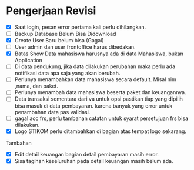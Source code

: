 # Pengerjaan Revisi

- [x] Saat login, pesan error pertama kali perlu dihilangkan.
- [ ] Backup Database Belum Bisa Didownload
- [x] Create User Baru belum bisa (Gagal)
- [ ] User admin dan user frontoffice harus dibedakan.
- [x] Batas Show Data mahasiswa harusnya ada di data Mahasiswa, bukan Application
- [ ] Di data pendukung, jika data dilakukan perubahan maka perlu ada notifikasi data apa saja yang akan berubah.
- [ ] Perlunya menambahkan data mahasiswa secara default. Misal nim ,nama, dan paket.
- [ ] Perlunya menambah data mahasiswa beserta paket dan keuangannya.
- [ ] Data transaksi sementara dari va untuk opsi pastikan tiap yang dipilih bisa masuk di data pembayaran. karena banyak yang error untuk penambahan data pas validasi.
- [ ] gagal acc frs, perlu tambahan catatan untuk syarat persetujuan frs bisa dilakukan.
- [x] Logo STIKOM perlu ditambahkan di bagian atas tempat logo sekarang.

Tambahan

- [x] Edit detail keuangan bagian detail pembayaran masih error. 
- [x] Sisa tagihan keseluruhan pada detail keuangan masih belum ada.